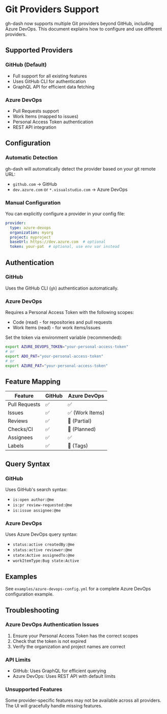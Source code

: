 # Git Providers Support

gh-dash now supports multiple Git providers beyond GitHub, including Azure DevOps. This document explains how to configure and use different providers.

## Supported Providers

### GitHub (Default)
- Full support for all existing features
- Uses GitHub CLI for authentication
- GraphQL API for efficient data fetching

### Azure DevOps
- Pull Requests support
- Work Items (mapped to issues)
- Personal Access Token authentication
- REST API integration

## Configuration

### Automatic Detection
gh-dash will automatically detect the provider based on your git remote URL:
- `github.com` → GitHub
- `dev.azure.com` or `*.visualstudio.com` → Azure DevOps

### Manual Configuration
You can explicitly configure a provider in your config file:

```yaml
provider:
  type: azure-devops
  organization: myorg
  project: myproject
  baseUrl: https://dev.azure.com  # optional
  token: your-pat  # optional, use env var instead
```

## Authentication

### GitHub
Uses the GitHub CLI (`gh`) authentication automatically.

### Azure DevOps
Requires a Personal Access Token with the following scopes:
- Code (read) - for repositories and pull requests
- Work Items (read) - for work items/issues

Set the token via environment variable (recommended):
```bash
export AZURE_DEVOPS_TOKEN="your-personal-access-token"
# or
export ADO_PAT="your-personal-access-token"
# or
export AZURE_PAT="your-personal-access-token"
```

## Feature Mapping

| Feature | GitHub | Azure DevOps |
|---------|--------|-------------|
| Pull Requests | ✅ | ✅ |
| Issues | ✅ | ✅ (Work Items) |
| Reviews | ✅ | 🚧 (Partial) |
| Checks/CI | ✅ | 🚧 (Planned) |
| Assignees | ✅ | ✅ |
| Labels | ✅ | 🚧 (Tags) |

## Query Syntax

### GitHub
Uses GitHub's search syntax:
- `is:open author:@me`
- `is:pr review-requested:@me`
- `is:issue assignee:@me`

### Azure DevOps
Uses Azure DevOps query syntax:
- `status:active createdBy:@me`
- `status:active reviewer:@me`
- `state:Active assignedTo:@me`
- `workItemType:Bug state:Active`

## Examples

See `examples/azure-devops-config.yml` for a complete Azure DevOps configuration example.

## Troubleshooting

### Azure DevOps Authentication Issues
1. Ensure your Personal Access Token has the correct scopes
2. Check that the token is not expired
3. Verify the organization and project names are correct

### API Limits
- GitHub: Uses GraphQL for efficient querying
- Azure DevOps: Uses REST API with default limits

### Unsupported Features
Some provider-specific features may not be available across all providers. The UI will gracefully handle missing features.